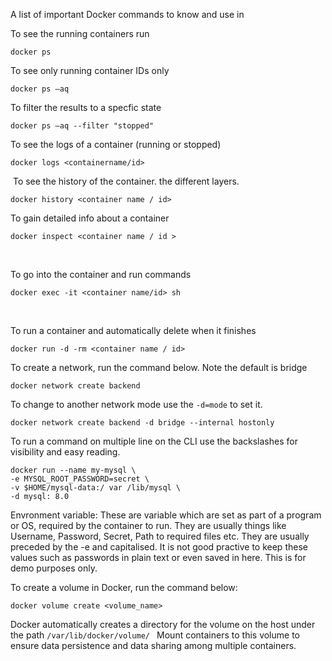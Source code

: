 A list of important Docker commands to know and use in 

To see the running containers run
```
docker ps
```

To see only running container IDs only
```
docker ps –a​q
```

To filter the results to a specfic state
```
docker ps –a​q --filter "stopped" 
```

To see the logs of a container (running or stopped)
```
docker logs <containername/id>
```
 ​
To see the history of the container.  the different layers.
```
docker history <container name / id>
```

To gain detailed info about a container
```
docker inspect <container name / id >
```
​

To go into the container and run commands 
```
docker exec -it <container name/id> sh
```
 ​

To run a container and automatically delete when it finishes
```
docker run ​-d -rm <container name / id>   
```

To create a network, run the command below. Note the default is bridge
```
docker network create backend 
```

To change to another  network mode use the ```-d=mode``` to set it.
```
docker network create backend -d bridge --internal hostonly 
```

To run a command on multiple line on the CLI use the backslashes for visibility and easy reading.
```
docker run --name my-mysql \
-e MYSQL_ROOT_PASSWORD=secret \
-v $HOME/mysql-data:/ var /lib/mysql \
-d mysql: 8.0
```

Envronment variable: These are variable which are set as part of a program or OS, required by the container to run.  They are usually things
like Username, Password, Secret, Path to required files etc.   They are usually preceded by the -e and capitalised.
It is not good practive to keep these values such as passwords in plain text or even saved in here.  This is for demo purposes only. 

To create a volume in Docker, run the command below:
```
docker volume create <volume_name>
```
Docker automatically creates a directory for the volume on the host under the path
`/var/lib/docker/volume/ `
Mount containers to this volume to ensure data persistence and data sharing among multiple containers.

